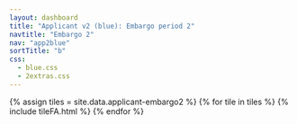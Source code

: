 ```yaml
---
layout: dashboard
title: "Applicant v2 (blue): Embargo period 2"
navtitle: "Embargo 2"
nav: "app2blue"
sortTitle: "b"
css:
  - blue.css
  - 2extras.css
---
```


{% assign tiles = site.data.applicant-embargo2  %}
{% for tile in tiles %}
  {% include tileFA.html %}
{% endfor %}

